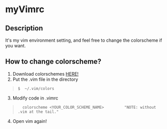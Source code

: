 #       myVimrc
##    Description
   It's my vim environment setting, and feel free to change
   the colorscheme if you want. 
##    How to change colorscheme?
   1. Download colorschemes [HERE!](https://www.vim.org/scripts/script_search_results.php?keywords&script_type=color+scheme&order_by=rating&direction=descending&search=search/)
   2. Put the .vim file in the directory 
>     $  ~/.vim/colors
   3. Modify code in .vimrc 
>       colorscheme <YOUR_COLOR_SCHEME_NAME>         "NOTE: without .vim at the tail."
   4. Open vim again!

